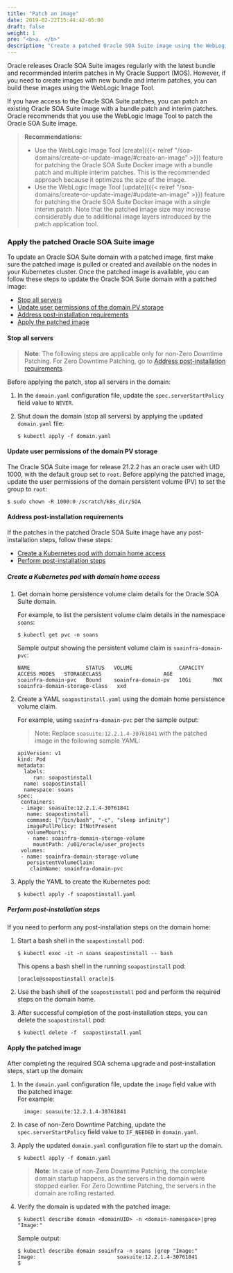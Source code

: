```yaml
---
title: "Patch an image"
date: 2019-02-22T15:44:42-05:00
draft: false
weight: 1
pre: "<b>a. </b>"
description: "Create a patched Oracle SOA Suite image using the WebLogic Image Tool."
---
```


Oracle releases Oracle SOA Suite images regularly with the latest bundle and recommended interim patches in My Oracle Support (MOS). However, if you need to create images with new bundle and interim patches, you can build these images using the WebLogic Image Tool.

If you have access to the Oracle SOA Suite patches, you can patch an existing Oracle SOA Suite image with a bundle patch and interim patches. Oracle recommends that you use the WebLogic Image Tool to patch the Oracle SOA Suite image.

> **Recommendations:**
>  * Use the WebLogic Image Tool [create]({{< relref "/soa-domains/create-or-update-image/#create-an-image" >}}) feature for patching the Oracle SOA Suite Docker image with a bundle patch and multiple interim patches. This is the recommended approach because it optimizes the size of the image.
>  * Use the WebLogic Image Tool [update]({{< relref "/soa-domains/create-or-update-image/#update-an-image" >}}) feature  for patching the Oracle SOA Suite Docker image with a single interim patch. Note that the patched image size may increase considerably due to additional image layers introduced by the patch application tool.


### Apply the patched Oracle SOA Suite image

To update an Oracle SOA Suite domain with a patched image, first make sure the patched image is pulled or created and available on the nodes in your Kubernetes cluster.
Once the patched image is available, you can follow these steps to update the Oracle SOA Suite domain with a patched image:

* [Stop all servers](#stop-all-servers)
* [Update user permissions of the domain PV storage](update-user-permissions-of-the-domain-pv-storage)
* [Address post-installation requirements](#address-post-installation-requirements)
* [Apply the patched image](#apply-the-patched-image)


#### Stop all servers

>**Note**: The following steps are applicable only for non-Zero Downtime Patching. For Zero Downtime Patching, go to [Address post-installation requirements](#address-post-installation-requirements).

Before applying the patch, stop all servers in the domain:

1. In the `domain.yaml` configuration file, update the `spec.serverStartPolicy` field value to `NEVER`.

1. Shut down the domain (stop all servers) by applying the updated `domain.yaml` file:

   ```
   $ kubectl apply -f domain.yaml
   ```

#### Update user permissions of the domain PV storage

The Oracle SOA Suite image for release 21.2.2 has an oracle user with UID 1000, with the default group set to `root`. Before applying the patched image, update the user permissions of the domain persistent volume (PV) to set the group to `root`:

```
$ sudo chown -R 1000:0 /scratch/k8s_dir/SOA
```

#### Address post-installation requirements

If the patches in the patched Oracle SOA Suite image have any post-installation steps, follow these steps:

* [Create a Kubernetes pod with domain home access](#create-a-kubernetes-pod-with-domain-home-access)
* [Perform post-installation steps](#perform-post-installation-steps)

##### Create a Kubernetes pod with domain home access

1. Get domain home persistence volume claim details for the Oracle SOA Suite domain.

   For example, to list the persistent volume claim details in the namespace `soans`:
   ```
   $ kubectl get pvc -n soans   
   ```

   Sample output showing the persistent volume claim is `soainfra-domain-pvc`:
   ```
   NAME                  STATUS   VOLUME               CAPACITY   ACCESS MODES   STORAGECLASS                    AGE
   soainfra-domain-pvc   Bound    soainfra-domain-pv   10Gi       RWX            soainfra-domain-storage-class   xxd
   ```

1. Create a YAML `soapostinstall.yaml` using the domain home persistence volume claim.

   For example, using `soainfra-domain-pvc` per the sample output:

   > Note: Replace `soasuite:12.2.1.4-30761841` with the patched image in the following sample YAML:

   ```
   apiVersion: v1
   kind: Pod
   metadata:
     labels:
        run: soapostinstall
     name: soapostinstall
     namespace: soans
   spec:
    containers:
    - image: soasuite:12.2.1.4-30761841
      name: soapostinstall
      command: ["/bin/bash", "-c", "sleep infinity"]
      imagePullPolicy: IfNotPresent
      volumeMounts:
      - name: soainfra-domain-storage-volume
        mountPath: /u01/oracle/user_projects
    volumes:
    - name: soainfra-domain-storage-volume
      persistentVolumeClaim:
       claimName: soainfra-domain-pvc
   ```

1. Apply the YAML to create the Kubernetes pod:

   ```
   $ kubectl apply -f soapostinstall.yaml
   ```

##### Perform post-installation steps
If you need to perform any post-installation steps on the domain home:

1. Start a bash shell in the `soapostinstall` pod:

   ```
   $ kubectl exec -it -n soans soapostinstall -- bash
   ```

   This opens a bash shell in the running `soapostinstall` pod:

   ```
   [oracle@soapostinstall oracle]$
   ```

1. Use the bash shell of the `soapostinstall` pod and perform the required  steps on the domain home.

1. After successful completion of the post-installation steps, you can delete the `soapostinstall` pod:

   ```
   $ kubectl delete -f  soapostinstall.yaml
   ```

#### Apply the patched image

After completing the required SOA schema upgrade and post-installation steps, start up the domain:

1. In the `domain.yaml` configuration file, update the `image` field value with the patched image:   
   For example:

   ```
     image: soasuite:12.2.1.4-30761841
   ```

1. In case of non-Zero Downtime Patching, update the `spec.serverStartPolicy` field value to `IF_NEEDED` in `domain.yaml`.

1. Apply the updated `domain.yaml` configuration file to start up the domain.

   ```
   $ kubectl apply -f domain.yaml
   ```
   >**Note**: In case of non-Zero Downtime Patching, the complete domain startup happens, as the servers in the domain were stopped earlier. For Zero Downtime Patching, the servers in the domain are rolling restarted.

1. Verify the domain is updated with the patched image:

   ```
   $ kubectl describe domain <domainUID> -n <domain-namespace>|grep "Image:"
   ```

   Sample output:
   ```
   $ kubectl describe domain soainfra -n soans |grep "Image:"
   Image:                          soasuite:12.2.1.4-30761841
   $
   ```
